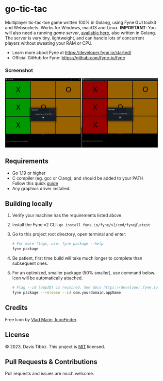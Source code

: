 # go-tic-tac

Multiplayer tic-tac-toe game written 100% in Golang, using Fyne GUI toolkit and Websockets. Works for Windows, macOS and
Linux. **IMPORTANT**: You will also need a running _game
server_, [available here](https://github.com/Longwater1234/server-tic-tac), also written in Golang. The server is
very tiny, lightweight, and can handle lots of concurrent players without sweating your RAM or CPU.

- Learn more about Fyne at https://developer.fyne.io/started/
- Official GitHub for Fyne: https://github.com/fyne-io/fyne

### Screenshot
![screenshot.PNG](screenshot.PNG)

## Requirements

- Go 1.19 or higher
- C compiler (eg. gcc or Clang), and should be added to your PATH. Follow
  this quick [guide](https://developer.fyne.io/started/#prerequisites)
- Any graphics driver installed.

## Building locally

1. Verify your machine has the requirements listed above
2. Install the Fyne v2 CLI: `go install fyne.io/fyne/v2/cmd/fyne@latest`
3. Go to this project root directory, open terminal and enter:

   ```bash
   # For more flags, use: fyne package --help
   fyne package
   ```

4. Be patient, first time build will take much longer to complete than subsequent ones.
5. For an optimized, smaller package (50% smaller), use command below. Icon will be automatically attached.

    ```bash
    # Flag --id (appID) is required. See docs https://developer.fyne.io/started/distribution
    fyne package --release --id com.yourdomain.appName
    ```

## Credits

Free Icon by [Vlad Marin, IconFinder](https://www.iconfinder.com/icons/190320/game_tac_tic_red_toe_icon).

## License

&copy; 2023, Davis Tibbz. This project is [MIT](LICENSE) licensed.

## Pull Requests & Contributions

Pull requests and issues are much welcome.

